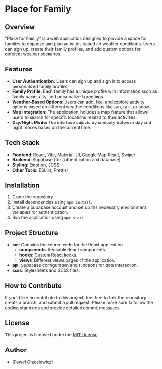 # Place for Family

## Overview

"Place for Family" is a web application designed to provide a space for families to organize and plan activities based on weather conditions. Users can sign up, create their family profiles, and add custom options for different weather scenarios.

## Features

- **User Authentication**: Users can sign up and sign in to access personalized family profiles.
- **Family Profile**: Each family has a unique profile with information such as family name, city, and personalized greetings.
- **Weather-Based Options**: Users can add, like, and explore activity options based on different weather conditions like sun, rain, or snow.
- **Map Integration**: The application includes a map feature that allows users to search for specific locations related to their activities.
- **Day/Night Mode**: The interface adjusts dynamically between day and night modes based on the current time.

## Tech Stack

- **Frontend**: React, Vite, Material-UI, Google Map React, Swiper
- **Backend**: Supabase (for authentication and database)
- **Styling**: Emotion, SCSS
- **Other Tools**: ESLint, Prettier

## Installation

1. Clone the repository.
2. Install dependencies using `npm install`.
3. Create a Supabase account and set up the necessary environment variables for authentication.
4. Run the application using `npm start`.

## Project Structure

- **src**: Contains the source code for the React application.
  - **components**: Reusable React components.
  - **hooks**: Custom React hooks.
  - **views**: Different views/pages of the application.
- **api**: Supabase configuration and functions for data interaction.
- **scss**: Stylesheets and SCSS files.

## How to Contribute

If you'd like to contribute to this project, feel free to fork the repository, create a branch, and submit a pull request. Please make sure to follow the coding standards and provide detailed commit messages.

## License

This project is licensed under the [MIT License](LICENSE).

## Author

- [Paweł Grzesiewicz]
